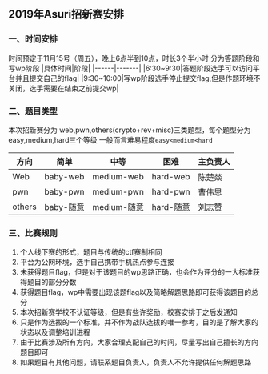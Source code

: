 ## 2019年Asuri招新赛安排
### 一、时间安排
时间预定于11月15号（周五），晚上6点半到10点，时长3个半小时
分为答题阶段和写wp阶段
|具体时间|阶段|
|------|-------|
|6:30~9:30|答题阶段选手可以访问平台并且提交自己的flag|
|9:30~10:00|写wp阶段选手停止提交flag,但是作题环境不关闭，选手需要在结束之前提交wp|

### 二、题目类型
本次招新赛分为 web,pwn,others(crypto+rev+misc)三类题型，每个题型分为easy,medium,hard三个等级
一般而言难易程度`easy<medium<hard`

|方向|简单|中等|困难|主负责人|
|---|-------|--------|---------|-----|
|Web|baby-web|medium-web|hard-web|陈楚燚|
|pwn|baby-pwn|medium-pwn|hard-pwn|曹伟思|
|others|baby-随意|medium-随意|hard-随意|刘志赞|

### 三、比赛规则
1. 个人线下赛的形式，题目与传统的ctf赛制相同    
2. 平台为公网环境，选手自己携带手机热点参与连接         
3. 未获得题目flag，但是对于该题目的wp思路正确，也会作为评分的一大标准获得题目的部分分数      
4. 获得题目flag，wp中需要出现该题flag以及简略解题思路即可获得该题目的总分      
5. 本次招新赛学校不认证等级，但是有些许奖励，校赛安排于之后发通知         
6. 只是作为选拔的一个标准，并不作为战队选拔的唯一参考，目的是了解大家的状态以及调整培训进程        
7. 由于比赛涉及所有方向，大家合理支配自己的时间，尽量写出自己擅长的方向题目即可       
8. 如果题目有其他问题，请联系题目负责人，负责人不允许提供任何解题思路       